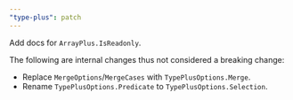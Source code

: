 ```yaml
---
"type-plus": patch
---
```


Add docs for `ArrayPlus.IsReadonly`.

The following are internal changes thus not considered a breaking change:

- Replace `MergeOptions`/`MergeCases` with `TypePlusOptions.Merge`.
- Rename `TypePlusOptions.Predicate` to `TypePlusOptions.Selection`.
